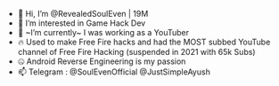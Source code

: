 - 👋 Hi, I’m @RevealedSoulEven | 19M
- 👀 I’m interested in Game Hack Dev
- 🌱 ~I’m currently~ I was working as a YouTuber
- 🔥 Used to make Free Fire hacks and had the MOST subbed
      YouTube channel of Free Fire Hacking
      (suspended in 2021 with 65k Subs)
- 🤐 Android Reverse Engineering is my passion
- 📫 Telegram : @SoulEvenOfficial @JustSimpleAyush

<!---
RevealedSoulEven/RevealedSoulEven is a ✨ special ✨ repository because its `README.md` (this file) appears on your GitHub profile.
You can click the Preview link to take a look at your changes.
--->
